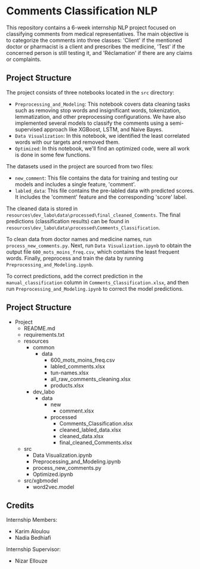 # Comments Classification NLP

This repository contains a 6-week internship NLP project focused on classifying comments from medical representatives. The main objective is to categorize the comments into three classes: 'Client' if the mentioned doctor or pharmacist is a client and prescribes the medicine, 'Test' if the concerned person is still testing it, and 'Réclamation' if there are any claims or complaints.

## Project Structure

The project consists of three notebooks located in the `src` directory:
- `Preprocessing_and_Modeling`: This notebook covers data cleaning tasks such as removing stop words and insignificant words, tokenization, lemmatization, and other preprocessing configurations. We have also implemented several models to classify the comments using a semi-supervised approach like XGBoost, LSTM, and Naive Bayes.
- `Data Visualization`: In this notebook, we identified the least correlated words with our targets and removed them.
- `Optimized`: In this notebook, we'll find an optimized code, were all work is done in some few functions.

The datasets used in the project are sourced from two files:
- `new_comment`: This file contains the data for training and testing our models and includes a single feature, 'comment'.
- `labled_data`: This file contains the pre-labled data with predicted scores. It includes the 'comment' feature and the corresponding 'score' label.

The cleaned data is stored in `resources\dev_labo\data\processed\final_cleaned_Comments`. The final predictions (classification results) can be found in `resources\dev_labo\data\processed\Comments_Classification`.

To clean data from doctor names and medicine names, run `process_new_comments.py`.
Next, run `Data Visualization.ipynb` to obtain the output file `600_mots_moins_freq.csv`, which contains the least frequent words.
Finally, preprocess and train the data by running `Preprocessing_and_Modeling.ipynb`.

To correct predictions, add the correct prediction in the `manual_classification` column in `Comments_Classification.xlsx`, and then run `Preprocessing_and_Modeling.ipynb` to correct the model predictions.

## Project Structure
- Project
  - README.md
  - requirements.txt
  - resources
    - common
      - data
        - 600_mots_moins_freq.csv
        - labled_comments.xlsx
        - tun-names.xlsx
        - all_raw_comments_cleaning.xlsx
        - products.xlsx
    - dev_labo
      - data
        - new
          - comment.xlsx
        - processed
          - Comments_Classification.xlsx
          - cleaned_labled_data.xlsx
          - cleaned_data.xlsx
          - final_cleaned_Comments.xlsx
  - src
    - Data Visualization.ipynb
    - Preprocessing_and_Modeling.ipynb
    - process_new_comments.py
    - Optimized.ipynb
  - src/xgbmodel
    - word2vec.model

## Credits

Internship Members:
- Karim Aloulou
- Nadia Bedhiafi

Internship Supervisor:
- Nizar Ellouze
